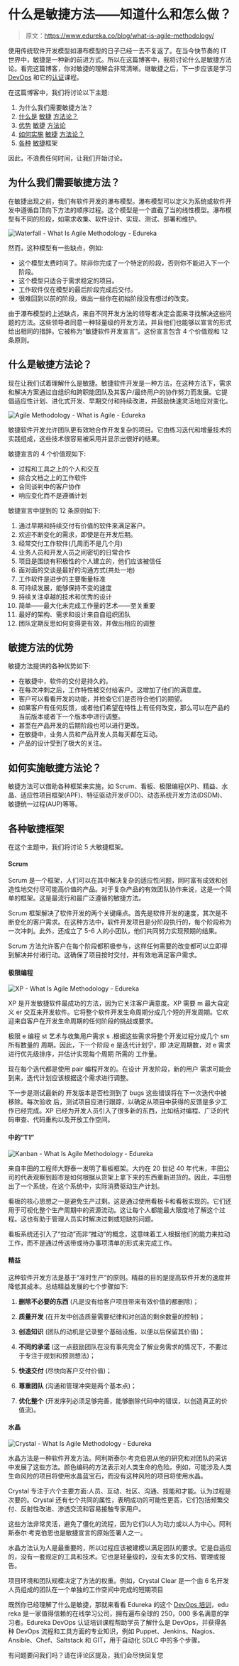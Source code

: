 # 什么是敏捷方法——知道什么和怎么做？

> 原文：<https://www.edureka.co/blog/what-is-agile-methodology/>

使用传统软件开发模型如瀑布模型的日子已经一去不复返了。在当今快节奏的 IT 世界中，敏捷是一种新的前进方式。所以在这篇博客中，我将讨论什么是敏捷方法论。看完这篇博客，你对敏捷的理解会非常清晰。继敏捷之后，下一步应该是学习 [DevOps](https://www.edureka.co/blog/what-is-devops/) 和它的[认证](https://www.edureka.co/devops-certification-training)课程。

在这篇博客中，我们将讨论以下主题:

1.  为什么我们需要敏捷方法？
2.  [什么是](#what) [敏捷](#agile) [方法论？](#what)
3.  [优势](#advantages) [敏捷](#agile) [方法论](#advantages)
4.  [如何实施](#how) [敏捷](#agile) [方法论？](#how)
5.  [各种](#types) [敏捷](#agile)框架

因此，不浪费任何时间，让我们开始讨论。

## 为什么我们需要敏捷方法？

在敏捷出现之前，我们有软件开发的瀑布模型。瀑布模型可以定义为系统或软件开发中遵循自顶向下方法的顺序过程。这个模型是一个直截了当的线性模型。瀑布模型有不同的阶段，如需求收集、软件设计、实现、测试、部署和维护。

![Waterfall - What Is Agile Methodology - Edureka](img/f0051b61cc01018b5f338d1633a20c06.png)

然而，这种模型有一些缺点，例如:

*   这个模型太费时间了。除非你完成了一个特定的阶段，否则你不能进入下一个阶段。
*   这个模型只适合于需求稳定的项目。
*   工作软件仅在模型的最后阶段完成后交付。
*   很难回到以前的阶段，做出一些你在初始阶段没有想过的改变。

由于瀑布模型的上述缺点，来自不同开发方法的领导者决定会面来寻找解决这些问题的方法。这些领导者同意一种轻量级的开发方法，并且他们也能够以宣言的形式给出相同的措辞。它被称为“敏捷软件开发宣言”。这份宣言包含 4 个价值观和 12 条原则。

## 什么是敏捷方法论？

现在让我们试着理解什么是敏捷。敏捷软件开发是一种方法，在这种方法下，需求和解决方案通过自组织和跨职能团队及其客户/最终用户的协作努力而发展。它提倡适应性计划、进化式开发、早期交付和持续改进，并鼓励快速灵活地应对变化。

![Agile Methodology - What is Agile - Edureka](img/6b5d0714a8b7dc0540d8f1cabd8d6ea9.png)

敏捷软件开发允许团队更有效地合作开发复杂的项目。它由练习迭代和增量技术的实践组成，这些技术很容易被采用并显示出很好的结果。

敏捷宣言的 4 个价值观如下:

*   过程和工具之上的个人和交互
*   综合文档之上的工作软件
*   合同谈判中的客户协作
*   响应变化而不是遵循计划

敏捷宣言中提到的 12 条原则如下:

1.  通过早期和持续交付有价值的软件来满足客户。
2.  欢迎不断变化的需求，即使是在开发后期。
3.  经常交付工作软件(几周而不是几个月)
4.  业务人员和开发人员之间密切的日常合作
5.  项目是围绕有积极性的个人建立的，他们应该被信任
6.  面对面的交谈是最好的沟通方式(共处一地)
7.  工作软件是进步的主要衡量标准
8.  可持续发展，能够保持不变的速度
9.  持续关注卓越的技术和优秀的设计
10.  简单——最大化未完成工作量的艺术——至关重要
11.  最好的架构、需求和设计来自自组织团队
12.  团队定期反思如何变得更有效，并做出相应的调整

## **敏捷方法的优势**

敏捷方法提供的各种优势如下:

*   在敏捷中，软件的交付是持久的。
*   在每次冲刺之后，工作特性被交付给客户。这增加了他们的满意度。
*   客户可以看看开发的功能，并检查它们是否符合他们的期望。
*   如果客户有任何反馈，或者他们希望在特性上有任何改变，那么可以在产品的当前版本或者下一个版本中进行调整。
*   甚至在产品开发的后期阶段也可以进行更改。
*   在敏捷中，业务人员和产品开发人员每天都在互动。
*   产品的设计受到了极大的关注。

## **如何实施敏捷方法论？**

敏捷方法可以借助各种框架来实施，如 Scrum、看板、极限编程(XP)、精益、水晶、适应性项目框架(APF)、特征驱动开发(FDD)、动态系统开发方法(DSDM)、敏捷统一过程(AUP)等等。

## **各种敏捷框架**

在这个主题中，我们将讨论 5 大敏捷框架。

#### **Scrum**

Scrum 是一个框架，人们可以在其中解决复杂的适应性问题，同时富有成效和创造性地交付尽可能高价值的产品。对于复杂产品的有效团队协作来说，这是一个简单的框架。这是最流行和最广泛遵循的敏捷方法。

Scrum 框架解决了软件开发的两个关键痛点。首先是软件开发的速度，其次是不断变化的客户需求。在这种方法中，软件开发项目是分阶段执行的，每个阶段称为一次冲刺。此外，还成立了 5-6 人的小团队，他们共同努力实现预期的结果。

Scrum 方法允许客户在每个阶段都积极参与，这样任何需要的改变都可以立即得到解决并付诸行动。这确保了项目按时交付，并有效地满足客户需求。

#### **极限编程**

![XP - What Is Agile Methodology - Edureka](img/0079726ba72fc282b70a3abe3faa3d16.png)

XP 是开发敏捷软件最成功的方法，因为它关注客户满意度。XP 需要 m 最大自定义 er 交互来开发软件。它将整个软件开发生命周期分成几个短的开发周期。它欢迎来自客户在开发生命周期的任何阶段的挑战或要求。

极限 e 编程 st 艺术与收集用户需求 s .根据这些需求将整个开发过程分成几个 sm 所有数量的 周期。因此，下一个阶段 e 是迭代计划宁，即 决定周期数，对 e 需求进行优先级排序，并估计实现每个周期 所需的 工作量。

现在每个迭代都是使用 pair 编程开发的。在设计 开发阶段，新的用户 需求可能会到来，迭代计划应该根据这个需求进行调整。

下一步是测试最新的 开发版本是否检测到了 bugs 这些错误将在下一次迭代中被移除。每次验收 后，测试项目应进行跟踪，以确定从项目中获得的反馈是多少工作已经完成。XP 已经为开发人员引入了很多新的东西，比如结对编程、广泛的代码审查、代码重构以及开放工作空间。

#### **中的“T1”**

![Kanban - What Is Agile Methodology - Edureka](img/7b7fdb416090d7e7e681441fab71fcfc.png)

来自丰田的工程师大野泰一发明了看板框架。大约在 20 世纪 40 年代末，丰田公司的代表观察到超市是如何根据从货架上拿下来的东西重新进货的。因此，丰田想出了一个系统，在这个系统中，实际消费驱动生产计划。

看板的核心思想之一是避免生产过剩。这是通过使用看板卡和看板实现的。它们还用于可视化整个生产周期中的资源流动。这让每个人都能最大限度地了解这个过程。这也有助于管理人员实时解决过剩或短缺的问题。

看板系统还引入了“拉动”而非“推动”的概念，这意味着工人根据他们的能力来拉动工作，而不是通过传送带或待办事项清单的形式来完成工作。

#### **精益**

这种软件开发方法是基于“准时生产”的原则。精益的目的是提高软件开发的速度并降低其成本。总结精益发展的七个步骤如下:

1.  **删除不必要的东西** (凡是没有给客户项目带来有效价值的都删除)；

2.  **质量开发** (在开发中创造质量需要纪律和对创造的剩余数量的控制)；

3.  **创造知识** (团队的动机是记录整个基础设施，以便以后保留其价值)；

4.  **不同的承诺** (这一点鼓励团队在没有事先完全了解业务需求的情况下，不要过于专注于规划和预测想法)；

5.  **快速交付** (尽快向客户交付价值)；

6.  **尊重团队** (沟通和管理冲突是两个基本点)；

7.  **优化整个** (开发序列必须足够完善，能够删除代码中的错误，以创造真正的价值流)。

#### **水晶**

![Crystal - What Is Agile Methodology - Edureka](img/8f2c8553e04cdb3b9436630bba7b3b0e.png)

水晶方法是一种软件开发方法。阿利斯泰尔·考克伯恩从他的研究和对团队的采访中发展了这些方法。颜色编码的方法表示对人类生命的危险。例如，可能涉及人类生命风险的项目将使用水晶蓝宝石，而没有这种风险的项目将使用水晶。

Crystal 专注于六个主要方面:人员、互动、社区、沟通、技能和才能。认为过程是次要的。Crystal 还有七个共同的属性，表明成功的可能性更高，它们包括频繁交付、反射性改进、渗透交流和容易接触专家用户。

这些方法非常灵活，避免了僵化的流程，因为它们以人为动力或以人为中心。阿利斯泰尔·考克伯恩也是敏捷宣言的原始签署人之一。

水晶方法认为人是最重要的，所以过程应该被建模以满足团队的要求。它是自适应的，没有一套规定的工具和技术。它也是轻量级的，没有太多的文档、管理或报告。

项目环境和团队规模决定了方法的权重。例如，Crystal Clear 是一个由 6 名开发人员组成的团队在一个单独的工作空间中完成的短期项目

既然你已经理解了什么是敏捷，那就来看看 Edureka 的这个 [DevOps 培训](https://www.edureka.co/devops-certification-training)，edu reka 是一家值得信赖的在线学习公司，拥有遍布全球的 250，000 多名满意的学习者。Edureka DevOps 认证培训课程帮助学员了解什么是 DevOps，并获得各种 DevOps 流程和工具方面的专业知识，例如 Puppet、Jenkins、Nagios、Ansible、Chef、Saltstack 和 GIT，用于自动化 SDLC 中的多个步骤。

有问题要问我们吗？请在评论区提及，我们会尽快回复您